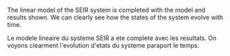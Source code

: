 The linear model of the SEIR system is completed with the model and results shown.
We can clearly see how the states of the system evolve with time.

Le modele lineaire du systeme SEIR a ete complete avec les resultats.
On voyons clearment l'evolution d'etats du systeme paraport le temps.